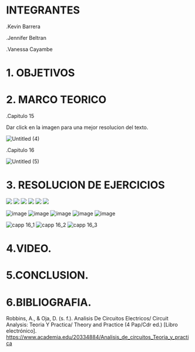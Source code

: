 # INTEGRANTES

.Kevin Barrera

.Jennifer Beltran

.Vanessa Cayambe

# 1. OBJETIVOS


# 2. MARCO TEORICO

.Capitulo 15

Dar click en la imagen para una mejor resolucion del texto.

![Untitled (4)](https://user-images.githubusercontent.com/84421020/131774226-f0d09fa6-b72a-4de2-855b-54e1ffcea8f4.jpg)


.Capitulo 16

![Untitled (5)](https://user-images.githubusercontent.com/84421020/131776923-631db3c4-d1fe-4719-b7be-c1723d023d20.jpg)



# 3. RESOLUCION DE EJERCICIOS

![](https://github.com/Kevinsan21/Pictures-deber2p3/blob/main/cap15%20y%2016_page-0001.jpg)
![](https://github.com/Kevinsan21/Pictures-deber2p3/blob/main/cap15%20y%2016_page-0002.jpg)
![](https://github.com/Kevinsan21/Pictures-deber2p3/blob/main/cap15%20y%2016_page-0003.jpg)
![](https://github.com/Kevinsan21/Pictures-deber2p3/blob/main/cap15%20y%2016_page-0004.jpg)
![](https://github.com/Kevinsan21/Pictures-deber2p3/blob/main/cap15%20y%2016_page-0005.jpg)
![](https://github.com/Kevinsan21/Pictures-deber2p3/blob/main/cap15%20y%2016_page-0006.jpg)

![image](https://user-images.githubusercontent.com/84421020/131873747-a62f09d6-db01-4481-bb2d-02619f498739.png)
![image](https://user-images.githubusercontent.com/84421020/131873776-b579c6d5-e146-428d-85c2-f427980215c9.png)
![image](https://user-images.githubusercontent.com/84421020/131873803-7a25d08f-57a9-4b8f-a226-1b0274d9f6e9.png)
![image](https://user-images.githubusercontent.com/84421020/131873833-cbd23e0d-554d-4eab-92c2-21196ceea17e.png)
![image](https://user-images.githubusercontent.com/84421020/131873848-ea135dfc-c2b3-43f8-9032-28c5171f0c5b.png)

![capp 16_1](https://user-images.githubusercontent.com/84421020/131873490-aa5afb1d-8c62-4fc6-bd28-18384d3f95e5.jpg)
![capp 16_2](https://user-images.githubusercontent.com/84421020/131873556-38f78955-1042-416c-9840-d7d74141b049.jpg)
![capp 16_3](https://user-images.githubusercontent.com/84421020/131873640-69f3de30-3963-4192-8a73-08e4bf13399f.jpg)


# 4.VIDEO.


# 5.CONCLUSION.






# 6.BIBLIOGRAFIA.
Robbins, A., & Oja, D. (s. f.). Analisis De Circuitos Electricos/ Circuit Analysis: Teoria Y Practica/ Theory and Practice (4 Pap/Cdr ed.) [Libro electrónico]. https://www.academia.edu/20334884/Analisis_de_circuitos_Teoria_y_practica
































